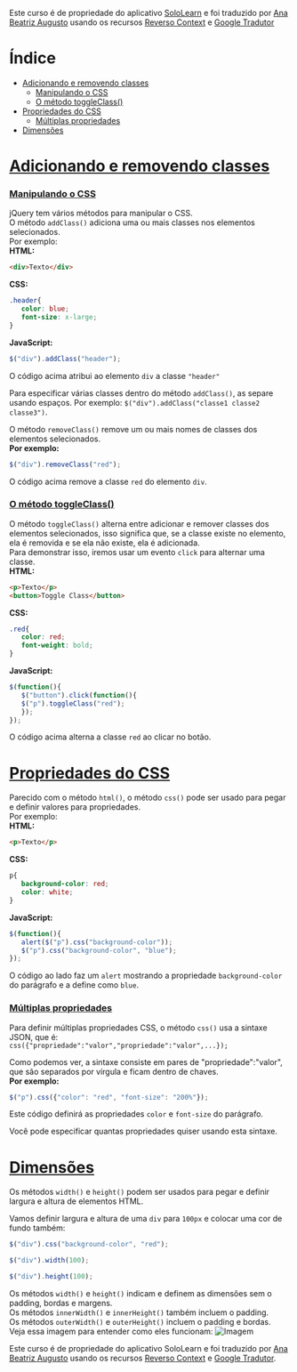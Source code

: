 Este curso é de propriedade do aplicativo
[SoloLearn](https://play.google.com/store/apps/details?id=com.sololearn) e foi traduzido por [Ana Beatriz
Augusto](https://www.linkedin.com/in/anabeatrizz) usando os recursos [Reverso Context](https://context.reverso.net/translation/) e [Google Tradutor](https://translate.google.com.br/?hl=pt-BR)

# Índice
- [Adicionando e removendo classes](#adicionando-e-removendo-classes)
   - [Manipulando o CSS](#manipulando-o-css)
   - [O método toggleClass()](#o-método-toggleClass)
- [Propriedades do CSS](#propriedades-do-css)
   - [Múltiplas propriedades](#múltiplas-propriedades)
- [Dimensões](#dimensões)

# [Adicionando e removendo classes](#índice)
### [Manipulando o CSS](#índice)
jQuery tem vários métodos para manipular o CSS.<br>O método `addClass()` adiciona uma ou mais classes nos elementos selecionados.<br>Por exemplo:<br>__HTML:__
```html
<div>Texto</div>
```
__CSS:__
```css
.header{
   color: blue;
   font-size: x-large;
}
```
__JavaScript:__
```javascript
$("div").addClass("header");
```
O código acima atribui ao elemento `div` a classe `"header"`

Para especificar várias classes dentro do método `addClass()`, as separe usando espaços. Por exemplo: `$("div").addClass("classe1 classe2 classe3")`.

O método `removeClass()` remove um ou mais nomes de classes dos elementos selecionados.<br>__Por exemplo:__
```javascript
$("div").removeClass("red");
```
O código acima remove a classe `red` do elemento `div`.
### [O método toggleClass()](#índice)
O método `toggleClass()` alterna entre adicionar e remover classes dos elementos selecionados, isso significa que, se a classe existe no elemento, ela é removida e se ela não existe, ela é adicionada.<br>Para demonstrar isso, iremos usar um evento `click` para alternar uma classe.<br>__HTML:__
```html
<p>Texto</p>
<button>Toggle Class</button>
```
__CSS:__
```css
.red{
   color: red;
   font-weight: bold;
}
```
__JavaScript:__
```javascript
$(function(){
   $("button").click(function(){
   $("p").toggleClass("red");
   });
});
```
O código acima alterna a classe `red` ao clicar no botão.
# [Propriedades do CSS](#índice)
Parecido com o método `html()`, o método `css()` pode ser usado para pegar e definir valores para propriedades.<br>Por exemplo:<br>__HTML:__
```html
<p>Texto</p>
```
__CSS:__
```css
p{
   background-color: red;
   color: white;
}
```
__JavaScript:__
```javascript
$(function(){
   alert($("p").css("background-color"));
   $("p").css("background-color", "blue");
});
```

O código ao lado faz um `alert` mostrando a propriedade `background-color` do parágrafo e a define como `blue`.
### [Múltiplas propriedades](#índice)
Para definir múltiplas propriedades CSS, o método `css()` usa a sintaxe JSON, que é:<br>`css({"propriedade":"valor","propriedade":"valor",...});`

Como podemos ver, a sintaxe consiste em pares de "propriedade":"valor", que são separados por vírgula e ficam dentro de chaves.<br>__Por exemplo:__
```javascript
$("p").css({"color": "red", "font-size": "200%"});
```

Este código definirá as propriedades `color` e `font-size` do parágrafo.

Você pode especificar quantas propriedades quiser usando esta sintaxe.
# [Dimensões](#índice)
Os métodos `width()` e `height()` podem ser usados para pegar e definir largura e altura de elementos HTML.

Vamos definir largura e altura de uma `div` para `100px` e colocar uma cor de fundo também:
```javascript
$("div").css("background-color", "red");

$("div").width(100);

$("div").height(100);
```

Os métodos `width()` e `height()` indicam e definem as dimensões sem o padding, bordas e margens.<br>Os métodos `innerWidth()` e `innerHeight()` também incluem o padding.<br>Os métodos `outerWidth()` e `outerHeight()` incluem o padding e bordas.<br>Veja essa imagem para entender como eles funcionam:
![Imagem](https://i.imgur.com/hZYW8q8.png)

Este curso é de propriedade do aplicativo SoloLearn e foi traduzido por [Ana Beatriz Augusto](https://www.linkedin.com/in/anabeatrizz/) usando os recursos [Reverso Context](https://context.reverso.net/translation/) e [Google Tradutor](https://translate.google.com.br/?hl=pt-BR).

